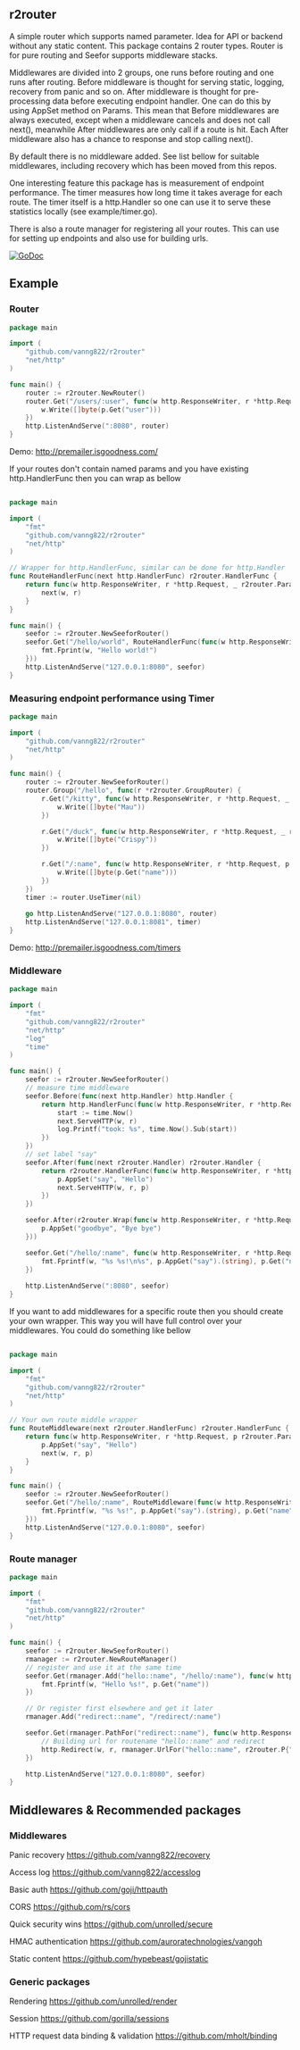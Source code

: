 ## r2router

A simple router which supports named parameter. Idea for API or backend without any static content. This package contains 2 router types. Router is for pure routing and Seefor supports middleware stacks.

Middlewares are divided into 2 groups, one runs before routing and one runs after routing. Before middleware is thought for serving static, logging, recovery from panic and so on. After middleware is thought for pre-processing data before executing endpoint handler. One can do this by using AppSet method on Params. This mean that Before middlewares are always executed, except when a middleware cancels and does not call next(), meanwhile After middlewares are only call if a route is hit. Each After middleware also has a chance to response and stop calling next().

By default there is no middleware added. See list bellow for suitable middlewares, including recovery which has been moved from this repos.

One interesting feature this package has is measurement of endpoint performance. The timer measures how long time it takes average for each route. The timer itself is a http.Handler so one can use it to serve these statistics locally (see example/timer.go).

There is also a route manager for registering all your routes. This can use for setting up endpoints and also use for building urls.

[![GoDoc](https://godoc.org/github.com/vanng822/r2router?status.svg)](https://godoc.org/github.com/vanng822/r2router)


## Example

### Router
```go
package main

import (
	"github.com/vanng822/r2router"
	"net/http"
)

func main() {
	router := r2router.NewRouter()
	router.Get("/users/:user", func(w http.ResponseWriter, r *http.Request, p r2router.Params) {
		w.Write([]byte(p.Get("user")))
	})
	http.ListenAndServe(":8080", router)
}
```
	
Demo: http://premailer.isgoodness.com/

If your routes don't contain named params and you have existing http.HandlerFunc then you can wrap as bellow

```go

package main

import (
	"fmt"
	"github.com/vanng822/r2router"
	"net/http"
)

// Wrapper for http.HandlerFunc, similar can be done for http.Handler
func RouteHandlerFunc(next http.HandlerFunc) r2router.HandlerFunc {
	return func(w http.ResponseWriter, r *http.Request, _ r2router.Params) {
		next(w, r)
	}
}

func main() {
	seefor := r2router.NewSeeforRouter()
	seefor.Get("/hello/world", RouteHandlerFunc(func(w http.ResponseWriter, r *http.Request) {
		fmt.Fprint(w, "Hello world!")
	}))
	http.ListenAndServe("127.0.0.1:8080", seefor)
}
```
	
### Measuring endpoint performance using Timer

```go
package main

import (
	"github.com/vanng822/r2router"
	"net/http"
)

func main() {
	router := r2router.NewSeeforRouter()
	router.Group("/hello", func(r *r2router.GroupRouter) {
		r.Get("/kitty", func(w http.ResponseWriter, r *http.Request, _ r2router.Params) {
			w.Write([]byte("Mau"))
		})

		r.Get("/duck", func(w http.ResponseWriter, r *http.Request, _ r2router.Params) {
			w.Write([]byte("Crispy"))
		})

		r.Get("/:name", func(w http.ResponseWriter, r *http.Request, p r2router.Params) {
			w.Write([]byte(p.Get("name")))
		})
	})
	timer := router.UseTimer(nil)
	
	go http.ListenAndServe("127.0.0.1:8080", router)
	http.ListenAndServe("127.0.0.1:8081", timer)
}
```

Demo: http://premailer.isgoodness.com/timers

### Middleware

```go	
package main

import (
	"fmt"
	"github.com/vanng822/r2router"
	"net/http"
	"log"
	"time"
)

func main() {
	seefor := r2router.NewSeeforRouter()
	// measure time middleware
	seefor.Before(func(next http.Handler) http.Handler {
		return http.HandlerFunc(func(w http.ResponseWriter, r *http.Request) {
			start := time.Now()
			next.ServeHTTP(w, r)
			log.Printf("took: %s", time.Now().Sub(start))
		})
	})
	// set label "say"
	seefor.After(func(next r2router.Handler) r2router.Handler {
		return r2router.HandlerFunc(func(w http.ResponseWriter, r *http.Request, p r2router.Params) {
			p.AppSet("say", "Hello")
			next.ServeHTTP(w, r, p)
		})
	})

	seefor.After(r2router.Wrap(func(w http.ResponseWriter, r *http.Request, p r2router.Params) {
		p.AppSet("goodbye", "Bye bye")
	}))

	seefor.Get("/hello/:name", func(w http.ResponseWriter, r *http.Request, p r2router.Params) {
		fmt.Fprintf(w, "%s %s!\n%s", p.AppGet("say").(string), p.Get("name"), p.AppGet("goodbye"))
	})
	
	http.ListenAndServe(":8080", seefor)
}
```	

If you want to add middlewares for a specific route then you should create your own wrapper. This way you will have full control over your middlewares.
You could do something like bellow

```go

package main

import (
	"fmt"
	"github.com/vanng822/r2router"
	"net/http"
)

// Your own route middle wrapper
func RouteMiddleware(next r2router.HandlerFunc) r2router.HandlerFunc {
	return func(w http.ResponseWriter, r *http.Request, p r2router.Params) {
		p.AppSet("say", "Hello")
		next(w, r, p)
	}
}

func main() {
	seefor := r2router.NewSeeforRouter()
	seefor.Get("/hello/:name", RouteMiddleware(func(w http.ResponseWriter, r *http.Request, p r2router.Params) {
		fmt.Fprintf(w, "%s %s!", p.AppGet("say").(string), p.Get("name"))
	}))
	http.ListenAndServe("127.0.0.1:8080", seefor)
}
```



### Route manager

```go	
package main

import (
	"fmt"
	"github.com/vanng822/r2router"
	"net/http"
)

func main() {
	seefor := r2router.NewSeeforRouter()
	rmanager := r2router.NewRouteManager()
	// register and use it at the same time
	seefor.Get(rmanager.Add("hello::name", "/hello/:name"), func(w http.ResponseWriter, r *http.Request, p r2router.Params) {
		fmt.Fprintf(w, "Hello %s!", p.Get("name"))
	})

	// Or register first elsewhere and get it later
	rmanager.Add("redirect::name", "/redirect/:name")

	seefor.Get(rmanager.PathFor("redirect::name"), func(w http.ResponseWriter, r *http.Request, p r2router.Params) {
		// Building url for routename "hello::name" and redirect
		http.Redirect(w, r, rmanager.UrlFor("hello::name", r2router.P{"name": []string{p.Get("name")}}), http.StatusFound)
	})

	http.ListenAndServe("127.0.0.1:8080", seefor)
}
```	

## Middlewares & Recommended packages

### Middlewares

Panic recovery https://github.com/vanng822/recovery

Access log https://github.com/vanng822/accesslog

Basic auth https://github.com/goji/httpauth

CORS https://github.com/rs/cors

Quick security wins https://github.com/unrolled/secure

HMAC authentication https://github.com/auroratechnologies/vangoh

Static content https://github.com/hypebeast/gojistatic

### Generic packages

Rendering https://github.com/unrolled/render

Session https://github.com/gorilla/sessions

HTTP request data binding & validation https://github.com/mholt/binding


